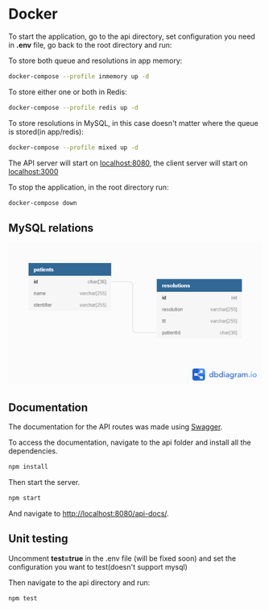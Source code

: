# Docker

To start the application, go to the api directory, set configuration you need in <b>.env</b> file, go back to the root directory and run:

To store both queue and resolutions in app memory:

```bash
docker-compose --profile inmemory up -d
```

To store either one or both in Redis:

```bash
docker-compose --profile redis up -d
```

To store resolutions in MySQL, in this case doesn't matter where the queue is stored(in app/redis):

```bash
docker-compose --profile mixed up -d
```

The API server will start on [localhost:8080](http://localhost:8080), the client server will start on [localhost:3000](http://localhost:3000)

To stop the application, in the root directory run:

```bash
docker-compose down
```

## MySQL relations

![relations](/relations.png?raw=true)

## Documentation

The documentation for the API routes was made using [Swagger](https://swagger.io/tools/swagger-ui/).

To access the documentation, navigate to the api folder and install all the dependencies.

```bash
npm install
```

Then start the server.

```bash
npm start
```

And navigate to [http://localhost:8080/api-docs/](http://localhost:8080/api-docs/).

## Unit testing

Uncomment <b>test=true</b> in the .env file (will be fixed soon) and set the configuration you want to test(doesn't support mysql)

Then navigate to the api directory and run:

```bash
npm test
```
